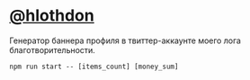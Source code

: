 # [@hlothdon](https://twitter.com/hlothdon)

Генератор баннера профиля в твиттер-аккаунте моего лога благотворительности.

`npm run start -- [items_count] [money_sum]`
